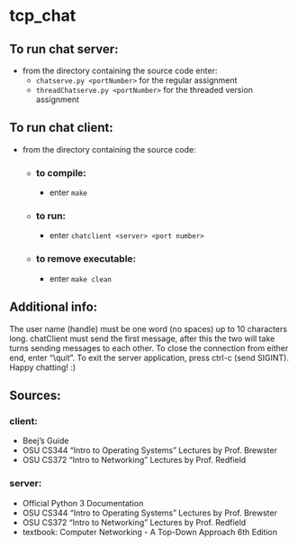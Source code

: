# tcp_chat

## To run chat server:
- from the directory containing the source code enter:
   -  ```chatserve.py <portNumber>``` for the regular assignment
   - ```threadChatserve.py <portNumber>``` for the threaded version assignment

## To run chat client:
- from the directory containing the source code:
   - ### to compile:
       - enter ```make```
   - ### to run:
       - enter ```chatclient <server> <port number>```
   - ### to remove executable:
        - enter ```make clean```

## Additional info:
The user name (handle) must be one word (no spaces) up to 10 characters long.
chatClient must send the first message, after this the two will take turns
sending messages to each other. To close the connection from either end,
enter “\quit”. To exit the server application, press ctrl-c (send SIGINT).
Happy chatting! :)

## Sources:
### client:
- Beej’s Guide
- OSU CS344 “Intro to Operating Systems” Lectures by Prof. Brewster
- OSU CS372 “Intro to Networking” Lectures by Prof. Redfield
### server:
- Official Python 3 Documentation
- OSU CS344 “Intro to Operating Systems” Lectures by Prof. Brewster
- OSU CS372 “Intro to Networking” Lectures by Prof. Redfield
- textbook: Computer Networking - A Top-Down Approach 6th Edition
